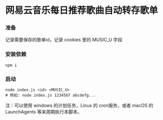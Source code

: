 # 网易云音乐每日推荐歌曲自动转存歌单

### 准备
记录需要保存的歌单id，记录 cookies 里的 MUSIC_U 字段

### 安装依赖

```
npm i
```

### 启动

```
node index.js <id> <MUSIC_U>
# 例如: node index.js 1234567 abcdefg...
```

注：可以使用 windows 的计划任务，Linux 的 cron服务，或者 macOS 的 LaunchAgents 等来周期执行本脚本。
